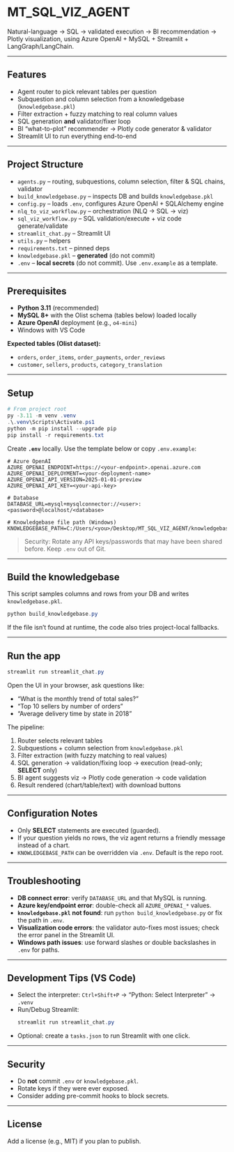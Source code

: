 # MT_SQL_VIZ_AGENT

Natural-language → SQL → validated execution → BI recommendation → Plotly visualization, using Azure OpenAI + MySQL + Streamlit + LangGraph/LangChain.

---

## Features
- Agent router to pick relevant tables per question
- Subquestion and column selection from a knowledgebase (`knowledgebase.pkl`)
- Filter extraction + fuzzy matching to real column values
- SQL generation **and** validator/fixer loop
- BI “what-to-plot” recommender → Plotly code generator & validator
- Streamlit UI to run everything end-to-end

---

## Project Structure
- `agents.py` – routing, subquestions, column selection, filter & SQL chains, validator
- `build_knowledgebase.py` – inspects DB and builds `knowledgebase.pkl`
- `config.py` – loads `.env`, configures Azure OpenAI + SQLAlchemy engine
- `nlq_to_viz_workflow.py` – orchestration (NLQ → SQL → viz)
- `sql_viz_workflow.py` – SQL validation/execute + viz code generate/validate
- `streamlit_chat.py` – Streamlit UI
- `utils.py` – helpers
- `requirements.txt` – pinned deps
- `knowledgebase.pkl` – **generated** (do not commit)
- `.env` – **local secrets** (do not commit). Use `.env.example` as a template.

---

## Prerequisites
- **Python 3.11** (recommended)
- **MySQL 8+** with the Olist schema (tables below) loaded locally
- **Azure OpenAI** deployment (e.g., `o4-mini`)
- Windows with VS Code

**Expected tables (Olist dataset):**
- `orders`, `order_items`, `order_payments`, `order_reviews`
- `customer`, `sellers`, `products`, `category_translation`

---

## Setup

```powershell
# From project root
py -3.11 -m venv .venv
.\.venv\Scripts\Activate.ps1
python -m pip install --upgrade pip
pip install -r requirements.txt
```

Create **`.env`** locally. Use the template below or copy `.env.example`:

```dotenv
# Azure OpenAI
AZURE_OPENAI_ENDPOINT=https://<your-endpoint>.openai.azure.com
AZURE_OPENAI_DEPLOYMENT=<your-deployment-name>
AZURE_OPENAI_API_VERSION=2025-01-01-preview
AZURE_OPENAI_API_KEY=<your-api-key>

# Database
DATABASE_URL=mysql+mysqlconnector://<user>:<password>@localhost/<database>

# Knowledgebase file path (Windows)
KNOWLEDGEBASE_PATH=C:/Users/<you>/Desktop/MT_SQL_VIZ_AGENT/knowledgebase.pkl
```

> Security: Rotate any API keys/passwords that may have been shared before. Keep `.env` out of Git.

---

## Build the knowledgebase

This script samples columns and rows from your DB and writes `knowledgebase.pkl`.

```powershell
python build_knowledgebase.py
```

If the file isn’t found at runtime, the code also tries project-local fallbacks.

---

## Run the app

```powershell
streamlit run streamlit_chat.py
```

Open the UI in your browser, ask questions like:
- “What is the monthly trend of total sales?”
- “Top 10 sellers by number of orders”
- “Average delivery time by state in 2018”

The pipeline:
1) Router selects relevant tables  
2) Subquestions + column selection from `knowledgebase.pkl`  
3) Filter extraction (with fuzzy matching to real values)  
4) SQL generation → validation/fixing loop → execution (read-only; **SELECT** only)  
5) BI agent suggests viz → Plotly code generation → code validation  
6) Result rendered (chart/table/text) with download buttons

---

## Configuration Notes

- Only **SELECT** statements are executed (guarded).
- If your question yields no rows, the viz agent returns a friendly message instead of a chart.
- `KNOWLEDGEBASE_PATH` can be overridden via `.env`. Default is the repo root.

---

## Troubleshooting

- **DB connect error**: verify `DATABASE_URL` and that MySQL is running.  
- **Azure key/endpoint error**: double-check all `AZURE_OPENAI_*` values.  
- **`knowledgebase.pkl` not found**: run `python build_knowledgebase.py` or fix the path in `.env`.  
- **Visualization code errors**: the validator auto-fixes most issues; check the error panel in the Streamlit UI.  
- **Windows path issues**: use forward slashes or double backslashes in `.env` for paths.

---

## Development Tips (VS Code)

- Select the interpreter: `Ctrl+Shift+P` → “Python: Select Interpreter” → `.venv`
- Run/Debug Streamlit:  
  ```powershell
  streamlit run streamlit_chat.py
  ```
- Optional: create a `tasks.json` to run Streamlit with one click.

---

## Security

- Do **not** commit `.env` or `knowledgebase.pkl`.  
- Rotate keys if they were ever exposed.  
- Consider adding pre-commit hooks to block secrets.

---

## License

Add a license (e.g., MIT) if you plan to publish.
